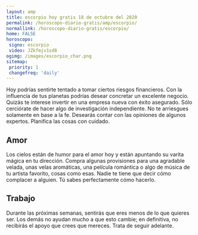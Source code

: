 ```yaml
---
layout: amp
title: escorpio hoy gratis 18 de octubre del 2020 
permalink: /horoscopo-diario-gratis/amp/escorpio/
normallink: /horoscopo-diario-gratis/escorpio/
home: FALSE
horoscopo:
 signo: escorpio
 video: JZkfmjv1sd8
ogimg: /images/escorpio_char.png
sitemap:
 priority: 1
 changefreq: 'daily'
---
```



Hoy podrías sentirte tentado a tomar ciertos riesgos financieros. Con la influencia de tus planetas podrías desear concretar un excelente negocio. Quizás te interese invertir en una empresa nueva con éxito asegurado. Sólo cerciórate de hacer algo de investigación independiente. No te arriesgues solamente en base a la fe. Desearás contar con las opiniones de algunos expertos. Planifica las cosas con cuidado.

## Amor

Los cielos están de humor para el amor hoy y están apuntando su varita mágica en tu dirección. Compra algunas provisiones para una agradable velada, unas velas aromáticas, una película romántica o algo de música de tu artista favorito, cosas como esas. Nadie te tiene que decir cómo complacer a alguien. Tú sabes perfectamente cómo hacerlo.

## Trabajo

Durante las próximas semanas, sentirás que eres menos de lo que quieres ser. Los demás no ayudan mucho a que esto cambie; en definitiva, no recibirás el apoyo que crees que mereces. Trata de seguir adelante.
